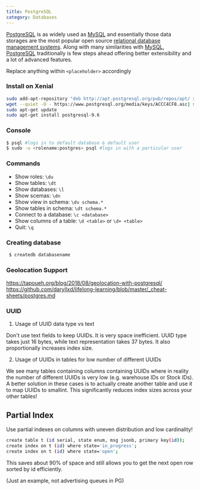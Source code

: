 ```yaml
---
title: PostgreSQL
category: Databases
---
```


[PostgreSQL](http://www.postgresql.org/) is as widely used as [MySQL](http://dev.mysql.com/) and essentially those data storages are the most popular open source [relational database management systems](https://en.wikipedia.org/wiki/Relational_database_management_system). Along with many similarities with [MySQL](http://dev.mysql.com/), [PostgreSQL](http://www.postgresql.org/) traditionally is few steps ahead offering better extensibility and a lot of advanced features.

Replace anything within `<placeholder>` accordingly

### Install on Xenial

```bash
sudo add-apt-repository "deb http://apt.postgresql.org/pub/repos/apt/ xenial-pgdg main"
wget --quiet -O - https://www.postgresql.org/media/keys/ACCC4CF8.asc| sudo apt-key add -
sudo apt-get update
sudo apt-get install postgresql-9.6
```


### Console

```bash
$ psql #logs in to default database & default user
$ sudo -u <rolename:postgres> psql #logs in with a particular user
```

### Commands

 * Show roles: `\du`
 * Show tables: `\dt`
 * Show databases: `\l`
 * Show scemas: `\dn`
 * Show view in schema: `\dv schema.*`
 * Show tables in schema: `\dt schema.*`
 * Connect to a database: `\c <database>`
 * Show columns of a table: `\d <table>` or `\d+ <table>`
 * Quit: `\q`

### Creating database

```bash
 $ createdb databasename
```


### Geolocation Support
https://tapoueh.org/blog/2018/08/geolocation-with-postgresql/
https://github.com/daryllxd/lifelong-learning/blob/master/_cheat-sheets/postgres.md

### UUID

1) Usage of UUID data type vs text

Don't use text fields to keep UUIDs. It is very space inefficient. UUID type takes just 16 bytes, while text representation takes 37 bytes. It also proportionally increases index size.

2) Usage of UUIDs in tables for low number of different UUIDs

We see many tables containing columns containing UUIDs where in reality the number of different UUIDs is very low (e.g. warehouse IDs or Stock IDs). A better solution in these cases is to actually create another table and use it to map UUIDs to smallint. This significantly reduces index sizes across your other tables!

## Partial Index
Use partial indexes on columns with uneven distribution and low cardinality!

```bash
create table t (id serial, state enum, msg jsonb, primary key(id));
create index on t (id) where state='in_progress';
create index on t (id) where state='open';
```

This saves about 90% of space and still allows you to get the next open row sorted by id efficiently.

(Just an example, not advertising queues in PG)

